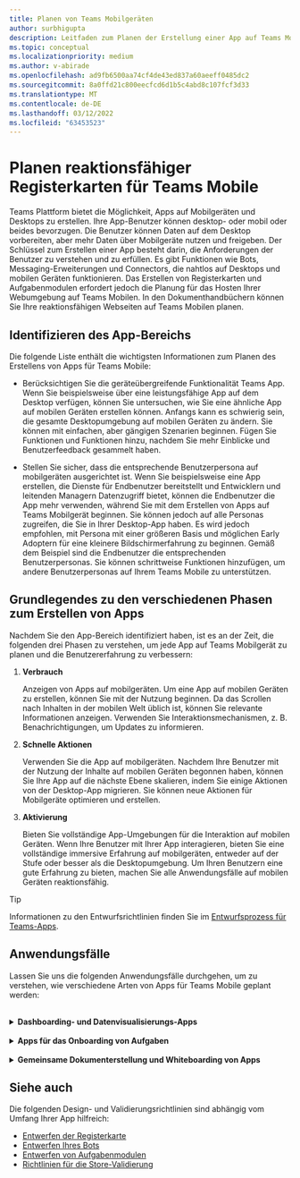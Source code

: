 ```yaml
---
title: Planen von Teams Mobilgeräten
author: surbhigupta
description: Leitfaden zum Planen der Erstellung einer App auf Teams Mobilgeräten
ms.topic: conceptual
ms.localizationpriority: medium
ms.author: v-abirade
ms.openlocfilehash: ad9fb6500aa74cf4de43ed837a60aeeff0485dc2
ms.sourcegitcommit: 8a0ffd21c800eecfcd6d1b5c4abd8c107fcf3d33
ms.translationtype: MT
ms.contentlocale: de-DE
ms.lasthandoff: 03/12/2022
ms.locfileid: "63453523"
---
```

# <a name="plan-responsive-tabs-for-teams-mobile"></a>Planen reaktionsfähiger Registerkarten für Teams Mobile

 Teams Plattform bietet die Möglichkeit, Apps auf Mobilgeräten und Desktops zu erstellen. Ihre App-Benutzer können desktop- oder mobil oder beides bevorzugen. Die Benutzer können Daten auf dem Desktop vorbereiten, aber mehr Daten über Mobilgeräte nutzen und freigeben. Der Schlüssel zum Erstellen einer App besteht darin, die Anforderungen der Benutzer zu verstehen und zu erfüllen. Es gibt Funktionen wie Bots, Messaging-Erweiterungen und Connectors, die nahtlos auf Desktops und mobilen Geräten funktionieren. Das Erstellen von Registerkarten und Aufgabenmodulen erfordert jedoch die Planung für das Hosten Ihrer Webumgebung auf Teams Mobilen. In den Dokumenthandbüchern können Sie Ihre reaktionsfähigen Webseiten auf Teams Mobilen planen.

## <a name="identify-apps-scope"></a>Identifizieren des App-Bereichs

Die folgende Liste enthält die wichtigsten Informationen zum Planen des Erstellens von Apps für Teams Mobile:

* Berücksichtigen Sie die geräteübergreifende Funktionalität Teams App. Wenn Sie beispielsweise über eine leistungsfähige App auf dem Desktop verfügen, können Sie untersuchen, wie Sie eine ähnliche App auf mobilen Geräten erstellen können. Anfangs kann es schwierig sein, die gesamte Desktopumgebung auf mobilen Geräten zu ändern. Sie können mit einfachen, aber gängigen Szenarien beginnen. Fügen Sie Funktionen und Funktionen hinzu, nachdem Sie mehr Einblicke und Benutzerfeedback gesammelt haben.

* Stellen Sie sicher, dass die entsprechende Benutzerpersona auf mobilgeräten ausgerichtet ist. Wenn Sie beispielsweise eine App erstellen, die Dienste für Endbenutzer bereitstellt und Entwicklern und leitenden Managern Datenzugriff bietet, können die Endbenutzer die App mehr verwenden, während Sie mit dem Erstellen von Apps auf Teams Mobilgerät beginnen. Sie können jedoch auf alle Personas zugreifen, die Sie in Ihrer Desktop-App haben. Es wird jedoch empfohlen, mit Persona mit einer größeren Basis und möglichen Early Adoptern für eine kleinere Bildschirmerfahrung zu beginnen. Gemäß dem Beispiel sind die Endbenutzer die entsprechenden Benutzerpersonas. Sie können schrittweise Funktionen hinzufügen, um andere Benutzerpersonas auf Ihrem Teams Mobile zu unterstützen.

## <a name="understand-different-stages-to-build-apps"></a>Grundlegendes zu den verschiedenen Phasen zum Erstellen von Apps

Nachdem Sie den App-Bereich identifiziert haben, ist es an der Zeit, die folgenden drei Phasen zu verstehen, um jede App auf Teams Mobilgerät zu planen und die Benutzererfahrung zu verbessern:

1. **Verbrauch**

   Anzeigen von Apps auf mobilgeräten. Um eine App auf mobilen Geräten zu erstellen, können Sie mit der Nutzung beginnen. Da das Scrollen nach Inhalten in der mobilen Welt üblich ist, können Sie relevante Informationen anzeigen. Verwenden Sie Interaktionsmechanismen, z. B. Benachrichtigungen, um Updates zu informieren.

2. **Schnelle Aktionen**

   Verwenden Sie die App auf mobilgeräten. Nachdem Ihre Benutzer mit der Nutzung der Inhalte auf mobilen Geräten begonnen haben, können Sie Ihre App auf die nächste Ebene skalieren, indem Sie einige Aktionen von der Desktop-App migrieren. Sie können neue Aktionen für Mobilgeräte optimieren und erstellen.

3. **Aktivierung**

   Bieten Sie vollständige App-Umgebungen für die Interaktion auf mobilen Geräten. Wenn Ihre Benutzer mit Ihrer App interagieren, bieten Sie eine vollständige immersive Erfahrung auf mobilgeräten, entweder auf der Stufe oder besser als die Desktopumgebung. Um Ihren Benutzern eine gute Erfahrung zu bieten, machen Sie alle Anwendungsfälle auf mobilen Geräten reaktionsfähig.

> [!TIP]
> Informationen zu den Entwurfsrichtlinien finden Sie im [Entwurfsprozess für Teams-Apps](design-teams-app-process.md).

## <a name="use-cases"></a>Anwendungsfälle

Lassen Sie uns die folgenden Anwendungsfälle durchgehen, um zu verstehen, wie verschiedene Arten von Apps für Teams Mobile geplant werden:

<br>

<details>

<summary><b>Dashboarding- und Datenvisualisierungs-Apps</b></summary>

Sie können verstehen, wie Sie reaktionsfähige Registerkarten für Dashboard- und Datenvisualisierungs-Apps auf Teams mobilen Plattform planen.

Verbrauch:

In der ersten Phase können Sie die grundlegendste Nutzungserfahrung implementieren, um Daten anzuzeigen. Der Zweck jeder App in der Domäne besteht darin, Daten in Form von Visualisierungen anzuzeigen. In Ihrer App können Sie kürzlich angezeigte Visualisierungen auf dem Desktop oder eine Liste aller autorisierten Diagramme für die Benutzer anzeigen. Nachdem Sie Dashboards auf dem Desktop erstellt haben, können Benutzer über mobile Geräte auf die Informationen zugreifen. Sie können eine detaillierte Ansicht eines beliebigen Diagramms anzeigen, das vom Benutzer als erweiterte Ansicht auf Ihren Registerkarten oder mithilfe von Aufgabenmodulen ausgewählt wurde.

Sie können die folgenden Informationen anzeigen:

* Dashboards und Zusammenfassungen
* Visuelle Daten, Karten und Infografiken
* Diagramme, Diagramme und Tabellen

![Nutzung von Dashboard- und Datenvisualisierungs-Apps](../../assets/images/app-fundamentals/dashboarding-and-data-visualization-apps-consumption.png)

Schnelle Aktionen:

In der zweiten Phase können die Benutzer über die Desktopoberfläche an den vorhandenen Diagrammen und visuellen Darstellungen arbeiten. Sie können die folgenden Aktionen einführen:

* Inhalt durchsuchen
* Filtern von Daten
* Erstellen von Lesezeichen

![Schnelle Aktionen für Dashboard- und Datenvisualisierungs-Apps](../../assets/images/app-fundamentals/dashboarding-and-data-visualization-apps-quick-actions.png)

Aktivierung:

In der dritten Phase können Benutzer Inhalte wie Diagramme und Grafiken von Grund auf neu erstellen. Stellen Sie sicher, dass Sie alle Funktionen in Ihrer App für Mobilgeräte einführen. Sie können z. B. Aufgabenmodule verwenden, um auf bestimmte Datenelemente mit detaillierter Ansicht zuzugreifen.

Sie können benutzern folgenden Zugriff gewähren:

* Ändern von Titel und Beschreibung
* Einfügen von Datenelementen zum Erstellen von Visualisierungen
* Freigeben von Visualisierungen in einem Kanal- oder Gruppenchat

![Aktivieren von Dashboard- und Datenvisualisierungs-Apps](../../assets/images/app-fundamentals/dashboarding-and-data-visualization-apps-enablement.png)

<br>

</details>

<br>

<details>

<summary><b>Apps für das Onboarding von Aufgaben</b></summary>

Sie können verstehen, wie Sie reaktionsfähige Registerkarten für Taskboard-Apps auf Teams mobilen Plattform planen.

Verbrauch:

In der ersten Phase kann Ihre App dem Benutzer die Aufgabenliste in einem vertikalen Stapel anzeigen. Wenn mehrere Kategorien von Vorgängen vorhanden sind, z. B. **"Vorgeschlagen**", " **Aktiv**" und **"Geschlossen** ", stellen Sie Filter zum Anzeigen gruppierter Vorgänge oder als Kopfzeilen bereit, um die gruppierten Vorgänge anzuzeigen.

![Nutzung von Taskboard-Apps](../../assets/images/app-fundamentals/taskboarding-apps-consumption.png)

Schnelle Aktionen:

In der zweiten Phase können Sie benutzern den folgenden App-Zugriff gewähren:

* Erstellen von Aufgaben oder Elementen mit den obligatorischen Feldern, um die kognitive Belastung der Benutzer zu verringern
* Ändern des Boardtyps oder der Ansicht
* Überprüfen von Aufgaben durch Erweitern der Ansicht
* Verwenden von Aufgabenmodulen zum Anzeigen einer detaillierten Ansicht
* Verschieben der Aufgaben in verschiedene Kategorien
* Freigeben relevanter Aufgaben in Chats und Kanälen über E-Mails und Aktivitätsfeed

![Schnelle Aktionen für Taskboard-Apps](../../assets/images/app-fundamentals/taskboarding-apps-quick-actions.png)

Aktivierung:

In der dritten Phase können Sie die Benutzerfreundlichkeit mit den folgenden Aktivitäten aktivieren:

* Hinzufügen neuer Projekte und Boards
* Hinzufügen und Ändern verschiedener Kategorien, z. B. **"Vorgeschlagen"**, " **Aktiv**" und " **Geschlossen"**
* Konfigurieren der Aufgaben für Kommentare, Anlagen und andere komplexe Features

![Aktivieren von Taskboard-Apps](../../assets/images/app-fundamentals/taskboarding-apps-enablement.png)
<br>

</details>

<br>

<details>

<summary><b>Gemeinsame Dokumenterstellung und Whiteboarding von Apps</b></summary>

Sie können verstehen, wie Sie reaktionsfähige Registerkarten für die gemeinsame Dokumenterstellung und Whiteboarding von Apps auf Teams mobilen Plattform planen.

Verbrauch:

In der ersten Phase können Sie die Desktopumgebung in Betracht ziehen, um die Inhalte und Ressourcen in Ihrer App anzuzeigen.  Sie können die folgenden Funktionen anzeigen:

* Kommentare oder Feedback
* Vergrößern oder Verkleinern
* Aktuelle Phase oder Fortschritt eines ausstehenden Dokuments

![Nutzung von Apps für gemeinsame Dokumenterstellung und Whiteboarding](../../assets/images/app-fundamentals/coauthoring-and-whiteboarding-apps-consumption.png)

Schnelle Aktionen:

In der zweiten Phase können Sie die folgenden Aktionen einführen:

* Erstellen eines neuen Board für die Zusammenarbeit oder neuer Dokumente zum Signieren
* Freigabe von Boards intern und auch für Gäste
* Konfigurieren von Administratorberechtigungen

> [!TIP]
> Sie machen Aktionen verfügbar, die einfach auf kleinen Bildschirmen angezeigt werden können.

![Schnelle Aktionen für die gemeinsame Dokumenterstellung und Whiteboarding von Apps](../../assets/images/app-fundamentals/coauthoring-and-whiteboarding-apps-quick-actions.png)

Aktivierung:

In der dritten Phase bieten Sie Ihren Benutzern eine vollständige Benutzererfahrung. Sie können die Benutzerfreundlichkeit mit den folgenden Aktivitäten aktivieren:

* Hinzufügen von Text, Formen und Kurznotizen
* Navigieren um Inhalte
* Hinzufügen von Ebenen und Filtern
* Löschen, Rückgängigmachen und Wiederholen von Vorgängen
* Greifen Sie mit JS SDK-APIs auf Kamera und Mikrofon zu. Weitere Informationen zu Gerätefunktionen finden Sie in der [Übersicht über die Gerätefunktionen](../device-capabilities/device-capabilities-overview.md).

![Gemeinsame Dokumenterstellung und Aktivierung von Whiteboarding-Apps](../../assets/images/app-fundamentals/coauthoring-and-whiteboarding-apps-enablement.png)

<br>

</details>

## <a name="see-also"></a>Siehe auch

Die folgenden Design- und Validierungsrichtlinien sind abhängig vom Umfang Ihrer App hilfreich:

* [Entwerfen der Registerkarte](../../tabs/design/tabs.md)
* [Entwerfen Ihres Bots](../../bots/design/bots.md)
* [Entwerfen von Aufgabenmodulen](../..//task-modules-and-cards/task-modules/design-teams-task-modules.md)
* [Richtlinien für die Store-Validierung](../deploy-and-publish/appsource/prepare/teams-store-validation-guidelines.md)
